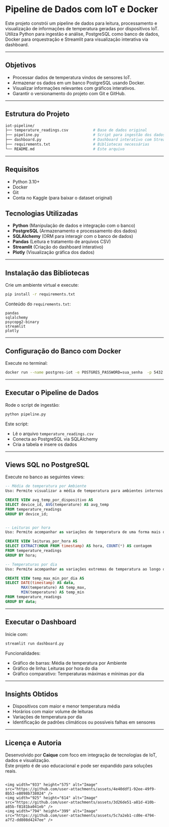 #  Pipeline de Dados com IoT e Docker

Este projeto constrói um pipeline de dados para leitura, processamento e visualização de informações de temperatura geradas por dispositivos IoT. Utiliza Python para ingestão e análise, PostgreSQL como banco de dados, Docker para orquestração e Streamlit para visualização interativa via dashboard.

---

##  Objetivos

- Processar dados de temperatura vindos de sensores IoT.
- Armazenar os dados em um banco PostgreSQL usando Docker.
- Visualizar informações relevantes com gráficos interativos.
- Garantir o versionamento do projeto com Git e GitHub.

---

##  Estrutura do Projeto

```bash
iot-pipeline/
├── temperature_readings.csv           # Base de dados original
├── pipeline.py                        # Script para ingestão dos dados
├── dashboard.py                       # Dashboard interativo com Streamlit
├── requirements.txt                   # Bibliotecas necessárias
└── README.md                          # Este arquivo
```

---

##  Requisitos

- Python 3.10+
- Docker
- Git
- Conta no Kaggle (para baixar o dataset original)

## Tecnologias Utilizadas

- **Python** (Manipulação de dados e integração com o banco)
- **PostgreSQL** (Armazenamento e processamento dos dados)
- **SQLAlchemy** (ORM para interagir com o banco de dados)
- **Pandas** (Leitura e tratamento de arquivos CSV)
- **Streamlit** (Criação do dashboard interativo)
- **Plotly** (Visualização gráfica dos dados)

---

##  Instalação das Bibliotecas

Crie um ambiente virtual e execute:

```bash
pip install -r requirements.txt
```

Conteúdo do `requirements.txt`:

```
pandas
sqlalchemy
psycopg2-binary
streamlit
plotly
```

---

## Configuração do Banco com Docker

Execute no terminal:

```bash
docker run --name postgres-iot -e POSTGRES_PASSWORD=sua_senha  -p 5432:5432  -d postgres
```


---

##  Executar o Pipeline de Dados

Rode o script de ingestão:

```bash
python pipeline.py
```

Este script:

- Lê o arquivo `temperature_readings.csv`
- Conecta ao PostgreSQL via SQLAlchemy
- Cria a tabela e insere os dados

---

##  Views SQL no PostgreSQL

Execute no banco as seguintes views:

```sql
-- Média de temperatura por Ambiente
Uso: Permite visualizar a média de temperatura para ambientes internos e externos.

CREATE VIEW avg_temp_por_dispositivo AS
SELECT device_id, AVG(temperature) AS avg_temp
FROM temperature_readings
GROUP BY device_id;


-- Leituras por hora
Uso: Permite acompanhar as variações de temperatura de uma forma mais detalhada ao longo das horas.

CREATE VIEW leituras_por_hora AS
SELECT EXTRACT(HOUR FROM timestamp) AS hora, COUNT(*) AS contagem
FROM temperature_readings
GROUP BY hora;

-- Temperaturas por dia
Uso: Permite acompanhar as variações extremas de temperatura ao longo do dia.

CREATE VIEW temp_max_min_por_dia AS
SELECT DATE(timestamp) AS data,
       MAX(temperature) AS temp_max,
       MIN(temperature) AS temp_min
FROM temperature_readings
GROUP BY data;
```

---

##  Executar o Dashboard

Inicie com:

```bash
streamlit run dashboard.py
```

Funcionalidades:

-  Gráfico de barras: Média de temperatura por Ambiente
-  Gráfico de linha: Leituras por hora do dia
-  Gráfico comparativo: Temperaturas máximas e mínimas por dia

---

##  Insights Obtidos

- Dispositivos com maior e menor temperatura média
- Horários com maior volume de leituras
- Variações de temperatura por dia
- Identificação de padrões climáticos ou possíveis falhas em sensores

---

##  Licença e Autoria

Desenvolvido por **Caique** com foco em integração de tecnologias de IoT, dados e visualização.  
Este projeto é de uso educacional e pode ser expandido para soluções reais.

```   ## Screenhots

<img width="933" height="575" alt="Image" src="https://github.com/user-attachments/assets/4e40ddf1-92ee-49f9-8b53-e8098b738024" />
<img width="925" height="614" alt="Image" src="https://github.com/user-attachments/assets/3d26de51-a81d-410b-a85b-f8181ba041eb" />
<img width="794" height="399" alt="Image" src="https://github.com/user-attachments/assets/5c7a2eb1-cd0e-4794-a7f2-dd808d4247ee" />
